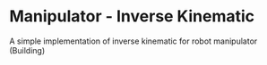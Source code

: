 # Manipulator - Inverse Kinematic
A simple implementation of inverse kinematic for robot manipulator
(Building)
